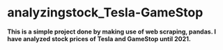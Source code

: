 # analyzingstock_Tesla-GameStop
**This is a simple project done by making use of web scraping, pandas. I have analyzed stock prices of Tesla and GameStop until 2021.**
